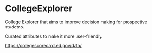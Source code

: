 # CollegeExplorer
College Explorer that aims to improve decision making for prospective studetns.

Curated attributes to make it more user-friendly.

https://collegescorecard.ed.gov/data/
